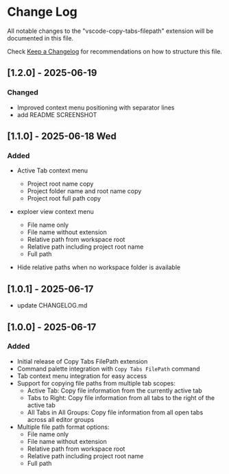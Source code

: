 # Change Log

All notable changes to the "vscode-copy-tabs-filepath" extension will be documented in this file.

Check [Keep a Changelog](http://keepachangelog.com/) for recommendations on how to structure this file.

## [1.2.0] - 2025-06-19

### Changed
- Improved context menu positioning with separator lines
- add README SCREENSHOT

## [1.1.0] - 2025-06-18 Wed

### Added
- Active Tab context menu
  - Project root name copy
  - Project folder name and root name copy
  - Project root full path copy

- exploer view context menu
  - File name only
  - File name without extension
  - Relative path from workspace root
  - Relative path including project root name
  - Full path

- Hide relative paths when no workspace folder is available

## [1.0.1] - 2025-06-17

- update CHANGELOG.md

## [1.0.0] - 2025-06-17

### Added
- Initial release of Copy Tabs FilePath extension
- Command palette integration with `Copy Tabs FilePath` command
- Tab context menu integration for easy access
- Support for copying file paths from multiple tab scopes:
  - Active Tab: Copy file information from the currently active tab
  - Tabs to Right: Copy file information from all tabs to the right of the active tab
  - All Tabs in All Groups: Copy file information from all open tabs across all editor groups
- Multiple file path format options:
  - File name only
  - File name without extension
  - Relative path from workspace root
  - Relative path including project root name
  - Full path
